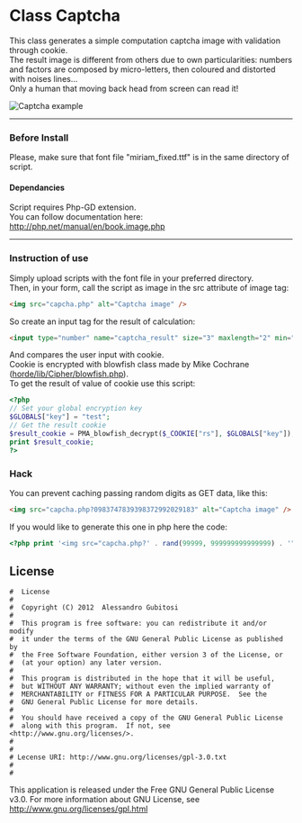 # Class Captcha
This class generates a simple computation captcha image with validation through cookie.  
The result image is different from others due to own particularities: numbers and factors are composed by micro-letters, then coloured and distorted with noises lines...  
Only a human that moving back head from screen can read it!


![Captcha example](https://raw.github.com/gubi/Classes-and-functions/master/Captcha/captcha.png "Captcha example")

----


### Before Install
Please, make sure that font file "miriam_fixed.ttf" is in the same directory of script.

#### Dependancies
Script requires Php-GD extension.  
You can follow documentation here: http://php.net/manual/en/book.image.php

----


### Instruction of use
Simply upload scripts with the font file in your preferred directory.  
Then, in your form, call the script as image in the src attribute of image tag:
```HTML
<img src="capcha.php" alt="Captcha image" />
```

So create an input tag for the result of calculation:
```HTML
<input type="number" name="captcha_result" size="3" maxlength="2" min="0" max="99" />
```

And compares the user input with cookie.  
Cookie is encrypted with blowfish class made by Mike Cochrane ([horde/lib/Cipher/blowfish.php](horde/lib/Cipher/blowfish.php)).  
To get the result of value of cookie use this script:
```Php
<?php
// Set your global encryption key
$GLOBALS["key"] = "test";
// Get the result cookie
$result_cookie = PMA_blowfish_decrypt($_COOKIE["rs"], $GLOBALS["key"]);
print $result_cookie;
?>
```


### Hack
You can prevent caching passing random digits as GET data, like this:
```HTML
<img src="capcha.php?0983747839398372992029183" alt="Captcha image" />
```

If you would like to generate this one in php here the code: 
```Php
<?php print '<img src="capcha.php?' . rand(99999, 999999999999999) . '" alt="Captcha image" />'; ?>
```



## License
    #  License
    #  
    #  Copyright (C) 2012  Alessandro Gubitosi
    #  
    #  This program is free software: you can redistribute it and/or modify
    #  it under the terms of the GNU General Public License as published by
    #  the Free Software Foundation, either version 3 of the License, or
    #  (at your option) any later version.
    #  
    #  This program is distributed in the hope that it will be useful,
    #  but WITHOUT ANY WARRANTY; without even the implied warranty of
    #  MERCHANTABILITY or FITNESS FOR A PARTICULAR PURPOSE.  See the
    #  GNU General Public License for more details.
    #  
    #  You should have received a copy of the GNU General Public License
    #  along with this program.  If not, see <http://www.gnu.org/licenses/>.
    #
    #
    # Lecense URI: http://www.gnu.org/licenses/gpl-3.0.txt
    #
    #    

This application is released under the Free GNU General Public License v3.0.
For more information about GNU License, see http://www.gnu.org/licenses/gpl.html